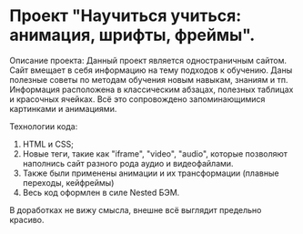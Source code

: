# Проект "Научиться учиться: анимация, шрифты, фреймы".

Описание проекта:
Данный проект является одностраничным сайтом. Сайт вмещает в себя информацию на тему подходов к обучению. Даны полезные советы по методам обучения новым навыкам, знаниям и тп. Информация расположена в классическим абзацах, полезных таблицах и красочных ячейках. Всё это сопровождено запоминающимися картинками и анимациями.

Технологии кода:
1. HTML и CSS;
2. Новые теги, такие как "iframe", "video", "audio", которые позволяют наполнись сайт разного рода аудио и видеофайлами.
3. Также были применены анимации и их трансформации (плавные переходы, кейфреймы)
4. Весь код оформлен в силе Nested БЭМ.

В доработках не вижу смысла, внешне всё выглядит предельно красиво.
